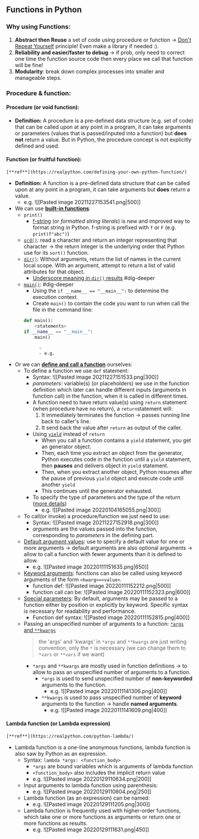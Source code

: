 ## Functions in Python
### Why using Functions:
1. **Abstract then Reuse** a set of code using procedure or function -> [Don't Repeat Yourself](https://en.wikipedia.org/wiki/Don%27t_repeat_yourself) principle! Even make a library if needed :).
2. **Reliability and easier/faster to debug** -> if prob, only need to correct one time the function source code then every place we call that function will be fine!
3. **Modularity**: break down complex processes into smaller and manageable steps.
### Procedure & function:
#### Procedure (or void function): 
- **Definition:** A procedure is a pre-defined data structure (e.g. set of code) that can be called upon at any point in a program, it can take arguments or parameters (values that is passed/inputed into a function) but **does not** return a value. But in Python, the procedure concept is not explicitly defined and used.
#### Function (or fruitful function):
```ad-info
[**ref**](https://realpython.com/defining-your-own-python-function/) 
```
- **Definition:** A function is a pre-defined data structure that can be called upon at any point in a program, it can take arguments but **does** return a value.
	- e.g. ![[Pasted image 20211227153541.png|500]]
- We can use **[built-in functions](https://docs.python.org/3/library/functions.html)**:
	- `print()` 
		- [f-string](https://realpython.com/python-f-strings/#f-strings-a-new-and-improved-way-to-format-strings-in-python) (or *formatted string literals*) is new and improved way to format string in Python. f-string is prefixed with `f` or `F` (e.g. `print(f"abc")`)
	- [`ord()`](https://docs.python.org/3/library/functions.html#ord): read a character and return an integer representing that character -> the return integer is the underlying order that Python use for its `sort()` function.
	- [`dir()`](https://docs.python.org/3/library/functions.html#dir): Without arguments, return the list of names in the current local scope. With an argument, attempt to return a list of valid attributes for that object.
		- [Underscore meaning in `dir()` results](https://dbader.org/blog/meaning-of-underscores-in-python) #dig-deeper 
	- [`main()`](https://realpython.com/python-main-function/): #dig-deeper
		- Using the `if __name__ == "__main__":` to determine the execution context.
		- Create `main()` to contain the code you want to run when call the file in the command line:
		```python
		def main():
			<statements>
		if __name__ == "__main__":
			main()		
   ```
			- 
			- e.g. 
- Or we can **[define and call a function](https://realpython.com/defining-your-own-python-function/)** ourselves:
	- To define a function we use `def` statement:
		- Syntax: ![[Pasted image 20211227151533.png|300]]
		- *parameters*: variable(s) (or placeholders) we use in the function definition which later can handle different inputs (arguments in function call) in the function, when it is called in different times.
		- A function need to have return value(s) using `return` statement (when procedure have no return), a `return`statement will:
			1. It immediately terminates the function -> passes running line back to caller's line.
			2. It send back the value after `return` as output of the caller.
		- Using [`yield`](https://stackoverflow.com/questions/231767/what-does-the-yield-keyword-do) instead of `return `
			- When you call a function contains a `yield` statement, you get an generator object.
			- Then, each time you extract an object from the generator, Python executes code in the function until a `yield` statement, then **pauses** and delivers object in `yield` statement.
			- Then, when you extract another object, Python resumes after the pause of previous `yield` object and execute code until another `yield`
			- This continues until the generator exhausted.
		- To specify the type of parameters and the type of the return ([more details](https://stackoverflow.com/questions/2489669/how-do-python-functions-handle-the-types-of-parameters-that-you-pass-in))
			- e.g. ![[Pasted image 20220104165055.png|300]]
	- To call(or invoke) a procedure/function we just need to use:
		- Syntax: ![[Pasted image 20211227152918.png|300]]
		- *arguments* are the values passed into the function, corresponding to *parameters* in the defining part.
	- [Default argument values](https://docs.python.org/3.9/tutorial/controlflow.html#default-argument-values): use to specify a default value for one or more arguments -> default arguments are also optional arguments -> allow to call a function with fewer arguments than it is defined to allow.
		- e.g. ![[Pasted image 20220111151635.png|650]]
	- [Keyword arguments](https://docs.python.org/3.9/tutorial/controlflow.html#keyword-arguments): functions can also be called using keyword arguments of the form `<kwarg>=<value>`.
		- function def: ![[Pasted image 20220111152212.png|500]]
		- function call can be: ![[Pasted image 20220111152323.png|600]]
	- [Special parameters](https://docs.python.org/3.9/tutorial/controlflow.html#special-parameters): By default, arguments may be passed to a function either by position or explicitly by keyword. Specific syntax is necessary for readability and performance.
		- Function def syntax: ![[Pasted image 20220111152815.png|400]]
	- Passing an unspecified number of arguments to a function: [`*args` and `**kwargs`](https://book.pythontips.com/en/latest/args_and_kwargs.html)
		> the 'args' and 'kwargs' in `*args` and `**kwargs` are just writing convention, only the `*` is necessary (we can change them to `*vars` or `**vars` if we want)
		- `*args` and `**kwargs` are mostly used in function definitions -> to allow to pass an unspecified number of arguments to a function.
			- `*args` is used to send unspecified number of **non-keyworded** arguments to the function.
				- e.g. ![[Pasted image 20220111141306.png|400]]
			- `**kwargs` is used to pass unspecified number of **keyword** arguments to the function -> handle **named arguments**.
				- e.g. ![[Pasted image 20220111141609.png|400]]
#### Lambda function (or Lambda expression)
```ad-info
[**ref**](https://realpython.com/python-lambda/)
```
- Lambda function is a one-line anonymous functions, lambda function is also saw by Python as an expression.
	- Syntax: `lambda *args: <function_body>` 
		- `*args` are bound variables which is arguments of lambda function
		- `<function_body>` also includes the implicit return value
		- e.g. ![[Pasted image 20220129110634.png|200]]
	- Input arguments to lambda function using parenthesis:
		- e.g. ![[Pasted image 20220129110804.png|250]]
	- Lambda function (as an expression) can be named:
		- e.g. ![[Pasted image 20220129111205.png|300]]
	- Lambda function is frequently used with higher-order functions, which take one or more functions as arguments or return one or more functions as results.
		- e.g. ![[Pasted image 20220129111631.png|450]]

